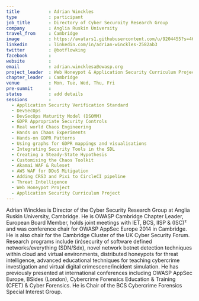 ```yaml
---
title           : Adrian Winckles
type            : participant
job_title       : Directory of Cyber Securoity Research Group
company         : Anglia Ruskin University
travel_from     : Cambridge
image           : https://avatars1.githubusercontent.com/u/9204455?s=460&v=4
linkedin        : linkedin.com/in/adrian-winckles-2582ab3
twitter         : @botflowking
facebook        :
website         : 
email           : adrian.wincklesa@owasp.org
project_leader  : Web Honeypot & Application Security Curriculum Project 
chapter_leader  : Cambridge
venue           : Mon, Tue, Wed, Thu, Fri
pre-summit      :
status          : add details
sessions        :
  - Application Security Verification Standard
  - DevSecOps
  - DevSecOps Maturity Model (DSOMM)
  - GDPR Appropriate Security Controls
  - Real world Chaos Engineering
  - Hands on Chaos Experiments
  - Hands-on GDPR Patterns
  - Using graphs for GDPR mappings and visualisations
  - Integrating Security Tools in the SDL
  - Creating a Steady-State Hypothesis
  - Customising the Chaos Toolkit
  - Akamai WAF & Ruleset
  - AWS WAF for DDoS Mitigation
  - Adding CRS3 and Pixi to CircleCI pipeline
  - Threat Intelligence
  - Web Honeypot Project
  - Application Security Curriculum Project
---
```


Adrian Winckles is Director of the Cyber Security Research Group at Anglia Ruskin University, Cambridge. He is OWASP Cambridge Chapter Leader, European Board Member, holds joint meetings with IET, BCS, IISP & (ISC)² and was conference chair for OWASP AppSec Europe 2014 in Cambridge. He is also chair for the Cambridge Cluster of the UK Cyber Security Forum. Research programs include (in)security of software defined networks/everything (SDN/Sdx), novel network botnet detection techniques within cloud and virtual environments, distributed honeypots for threat intelligence, advanced educational techniques for teaching cybercrime investigation and virtual digital crimescene/incident simulation. He has previously presented at international conferences including OWASP AppSec Europe, BSides (London), Cybercrime Forensics Education & Training (CFET) & Cyber Forensics. He is Chair of the BCS Cybercrime Forensics Special Interest Group.
